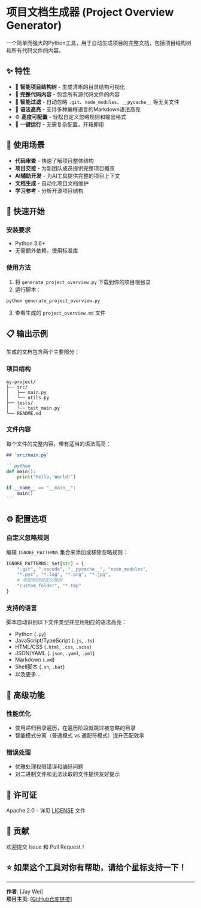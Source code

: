 # 项目文档生成器 (Project Overview Generator)

一个简单而强大的Python工具，用于自动生成项目的完整文档，包括项目结构树和所有代码文件的内容。

## ✨ 特性

- 🌳 **智能项目结构树** - 生成清晰的目录结构可视化
- 📄 **完整代码内容** - 包含所有源代码文件的内容
- 🚫 **智能过滤** - 自动忽略 `.git`、`node_modules`、`__pycache__` 等无关文件
- 🎨 **语法高亮** - 支持多种编程语言的Markdown语法高亮
- ⚙️ **高度可配置** - 轻松自定义忽略规则和输出格式
- 🚀 **一键运行** - 无需复杂配置，开箱即用

## 🎯 使用场景

- **代码审查** - 快速了解项目整体结构
- **项目交接** - 为新团队成员提供完整项目概览
- **AI辅助开发** - 为AI工具提供完整的项目上下文
- **文档生成** - 自动化项目文档维护
- **学习参考** - 分析开源项目结构

## 🚀 快速开始

### 安装要求

- Python 3.6+
- 无需额外依赖，使用标准库

### 使用方法

1. 将 `generate_project_overview.py` 下载到你的项目根目录
2. 运行脚本：

```bash
python generate_project_overview.py
```

3. 查看生成的 `project_overview.md` 文件

## 📋 输出示例

生成的文档包含两个主要部分：

### 项目结构
```
my-project/
├── src/
│   ├── main.py
│   └── utils.py
├── tests/
│   └── test_main.py
└── README.md
```

### 文件内容
每个文件的完整内容，带有适当的语法高亮：

````markdown
## `src/main.py`

```python
def main():
    print("Hello, World!")

if __name__ == "__main__":
    main()
```
````

## ⚙️ 配置选项

### 自定义忽略规则

编辑 `IGNORE_PATTERNS` 集合来添加或移除忽略规则：

```python
IGNORE_PATTERNS: Set[str] = {
    ".git", ".vscode", "__pycache__", "node_modules",
    "*.pyc", "*.log", "*.png", "*.jpg",
    # 添加你的自定义规则
    "custom_folder", "*.tmp"
}
```

### 支持的语言

脚本自动识别以下文件类型并应用相应的语法高亮：

- Python (`.py`)
- JavaScript/TypeScript (`.js`, `.ts`)
- HTML/CSS (`.html`, `.css`, `.scss`)
- JSON/YAML (`.json`, `.yaml`, `.yml`)
- Markdown (`.md`)
- Shell脚本 (`.sh`, `.bat`)
- 以及更多...

## 🔧 高级功能

### 性能优化
- 使用递归目录遍历，在遍历阶段就跳过被忽略的目录
- 智能模式分离（普通模式 vs 通配符模式）提升匹配效率

### 错误处理
- 优雅处理权限错误和编码问题
- 对二进制文件和无法读取的文件提供友好提示

## 📝 许可证

Apache 2.0 - 详见 [LICENSE](LICENSE) 文件

## 🤝 贡献

欢迎提交 Issue 和 Pull Request！

## ⭐ 如果这个工具对你有帮助，请给个星标支持一下！

---

**作者**: [Jay Wei]  
**项目主页**: [[GitHub仓库链接](https://github.com/mr-jay-wei)]